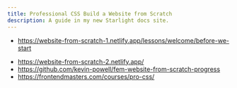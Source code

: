 ```yaml
---
title: Professional CSS Build a Website from Scratch
description: A guide in my new Starlight docs site.
---
```


- <https://website-from-scratch-1.netlify.app/lessons/welcome/before-we-start>

* <https://website-from-scratch-2.netlify.app/>
* <https://github.com/kevin-powell/fem-website-from-scratch-progress>
* <https://frontendmasters.com/courses/pro-css/>
